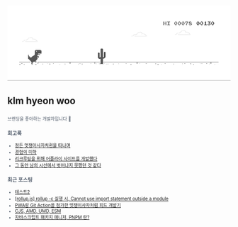
<div align="center">
  
![dino.gif](./dino.gif)

</div>

## klm hyeon woo

<span style="color:#4E5968; font-size:10px;">
브랜딩을 좋아하는 개발자입니다 🦄

### 회고록
- [정든 멋쟁이사자처럼을 떠나며](https://klmhyeonwooo.tistory.com/89)<br>
- [경험의 미학](https://klmhyeonwooo.tistory.com/80)<br>
- [리크루팅을 위해 어플라이 사이트를 개발했다](https://klmhyeonwooo.tistory.com/74)<br>
- [그 동안 남의 시선에서 벗어나지 못했던 것 같다](https://klmhyeonwooo.tistory.com/65)<br>

### 최근 포스팅
- [테스트2](https://klmhyeonwooo.tistory.com/111)<br>
- [[rollup.js] rollup -c 실행 시, Cannot use import statement outside a module](https://klmhyeonwooo.tistory.com/109)<br>
- [PWA랑 Git Action을 첨가한 멋쟁이사자처럼 피드 개발기](https://klmhyeonwooo.tistory.com/108)<br>
- [CJS, AMD, UMD, ESM](https://klmhyeonwooo.tistory.com/107)<br>
- [자바스크립트 패키지 매니저, PNPM 란?](https://klmhyeonwooo.tistory.com/106)<br>
